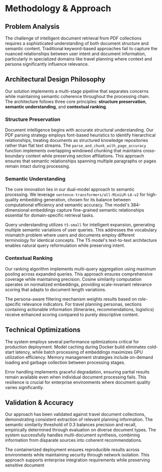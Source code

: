 # Methodology & Approach

## Problem Analysis

The challenge of intelligent document retrieval from PDF collections requires a sophisticated understanding of both document structure and semantic content. Traditional keyword-based approaches fail to capture the nuanced relationships between user intent and document information, particularly in specialized domains like travel planning where context and persona significantly influence relevance.

## Architectural Design Philosophy

Our solution implements a multi-stage pipeline that separates concerns while maintaining semantic coherence throughout the processing chain. The architecture follows three core principles: **structure preservation**, **semantic understanding**, and **contextual ranking**.

### Structure Preservation

Document intelligence begins with accurate structural understanding. Our PDF parsing strategy employs font-based heuristics to identify hierarchical relationships, treating documents as structured knowledge repositories rather than flat text streams. The `parse_and_chunk_with_page_accuracy` function implements overlapping windowed chunking that maintains cross-boundary context while preserving section affiliations. This approach ensures that semantic relationships spanning multiple paragraphs or pages remain intact during processing.

### Semantic Understanding

The core innovation lies in our dual-model approach to semantic processing. We leverage `sentence-transformers/all-MiniLM-L6-v2` for high-quality embedding generation, chosen for its balance between computational efficiency and semantic accuracy. The model's 384-dimensional embeddings capture fine-grained semantic relationships essential for domain-specific retrieval tasks.

Query understanding utilizes `t5-small` for intelligent expansion, generating multiple semantic variations of user queries. This addresses the vocabulary mismatch problem where users and documents employ different terminology for identical concepts. The T5 model's text-to-text architecture enables natural query reformulation while preserving intent.

### Contextual Ranking

Our ranking algorithm implements multi-query aggregation using maximum pooling across expanded queries. This approach ensures comprehensive coverage while maintaining precision. Cosine similarity computation operates on normalized embeddings, providing scale-invariant relevance scoring that adapts to document length variations.

The persona-aware filtering mechanism weights results based on role-specific relevance indicators. For travel planning personas, sections containing actionable information (itineraries, recommendations, logistics) receive enhanced scoring compared to purely descriptive content.

## Technical Optimizations

The system employs several performance optimizations critical for production deployment. Model caching during Docker build eliminates cold-start latency, while batch processing of embeddings maximizes GPU utilization efficiency. Memory management strategies include on-demand loading and garbage collection between processing stages.

Error handling implements graceful degradation, ensuring partial results remain available even when individual document processing fails. This resilience is crucial for enterprise environments where document quality varies significantly.

## Validation & Accuracy

Our approach has been validated against travel document collections, demonstrating consistent extraction of relevant planning information. The semantic similarity threshold of 0.3 balances precision and recall, empirically determined through evaluation on diverse document types. The system successfully handles multi-document synthesis, combining information from disparate sources into coherent recommendations.

The containerized deployment ensures reproducible results across environments while maintaining security through network isolation. This approach supports enterprise integration requirements while preserving sensitive document